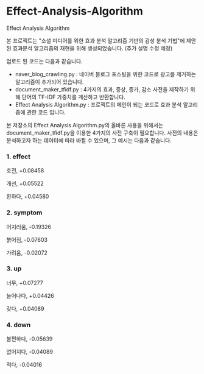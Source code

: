 # Effect-Analysis-Algorithm
Effect Analysis Algorithm

 본 프로젝트는 "소셜 미디어를 위한 효과 분석 알고리즘 기반의 감성 분석 기법"에 제안된 효과분석 알고리즘의 재현을 위해 생성되었습니다.
 (추가 설명 수정 예정)
 
 업로드 된 코드는 다음과 같습니다.

* naver_blog_crawling.py : 네이버 블로그 포스팅을 위한 코드로 광고를 제거하는 알고리즘이 추가되어 있습니다.
* document_maker_tfidf.py : 4가지의 효과, 증상, 증가, 감소 사전을 제작하기 위해 단어의 TF-IDF 가중치를 계산하고 반환합니다.
* Effect Analysis Algorithm.py : 프로젝트의 메인이 되는 코드로 효과 분석 알고리즘에 관한 코드 입니다.

본 저장소의 Effect Analysis Algorithm.py의 올바른 사용을 위해서는 document_maker_tfidf.py을 이용한 4가지의 사전 구축이 필요합니다.
사전의 내용은 분석하고자 하는 데이터에 따라 바뀔 수 있으며, 그 예시는 다음과 같습니다.

### 1. effect

호전, +0.08458

개선, +0.05522

환하다, +0.04580

### 2. symptom

어지러움, -0.19326

붉어짐, -0.07603

가려움, -0.02072

### 3. up

너무, +0.07277

늘어나다, +0.04426

갖다, +0.04089

### 4. down

불편하다, -0.05639

없어지다, -0.04089

적다, -0.04016

